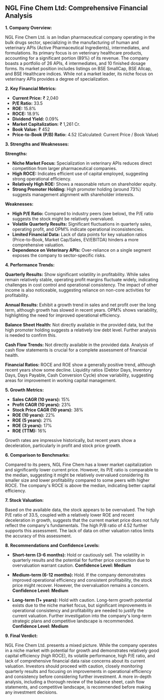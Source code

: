 ## NGL Fine Chem Ltd: Comprehensive Financial Analysis

**1. Company Overview:**

NGL Fine Chem Ltd. is an Indian pharmaceutical company operating in the bulk drugs sector, specializing in the manufacturing of human and veterinary APIs (Active Pharmaceutical Ingredients), intermediates, and formulations.  Its primary focus is on veterinary healthcare products, accounting for a significant portion (89%) of its revenue. The company boasts a portfolio of 26 APIs, 4 intermediates, and 10 finished dosage forms.  Its market position includes listings on BSE SmallCap, BSE Allcap, and BSE Healthcare indices.  While not a market leader, its niche focus on veterinary APIs provides a degree of specialization.


**2. Key Financial Metrics:**

* **Current Price:** ₹ 2,040
* **P/E Ratio:** 33.5
* **ROE:** 15.8%
* **ROCE:** 18.9%
* **Dividend Yield:** 0.09%
* **Market Capitalization:** ₹ 1,261 Cr.
* **Book Value:** ₹ 452
* **Price-to-Book (P/B) Ratio:** 4.52 (Calculated: Current Price / Book Value)


**3. Strengths and Weaknesses:**

**Strengths:**

* **Niche Market Focus:** Specialization in veterinary APIs reduces direct competition from larger pharmaceutical companies.
* **High ROCE:**  Indicates efficient use of capital employed, suggesting strong operational efficiency.
* **Relatively High ROE:**  Shows a reasonable return on shareholder equity.
* **Strong Promoter Holding:** High promoter holding (around 73%) suggests management alignment with shareholder interests.


**Weaknesses:**

* **High P/E Ratio:**  Compared to industry peers (see below), the P/E ratio suggests the stock might be relatively overvalued.
* **Volatile Quarterly Results:**  Significant fluctuations in quarterly sales, operating profit, and OPM% indicate operational inconsistencies.
* **Limited Financial Data:**  Lack of data points for key valuation ratios (Price-to-Book, Market Cap/Sales, EV/EBITDA) hinders a more comprehensive valuation.
* **Dependence on Veterinary APIs:**  Over-reliance on a single segment exposes the company to sector-specific risks.


**4. Performance Trends:**

**Quarterly Results:** Show significant volatility in profitability.  While sales remain relatively stable, operating profit margins fluctuate widely, indicating challenges in cost control and operational consistency.  The impact of other income is also noticeable, suggesting reliance on non-core activities for profitability.

**Annual Results:** Exhibit a growth trend in sales and net profit over the long term, although growth has slowed in recent years.  OPM% shows variability, highlighting the need for improved operational efficiency.

**Balance Sheet Health:**  Not directly available in the provided data, but the high promoter holding suggests a relatively low debt level.  Further analysis is needed to confirm this.

**Cash Flow Trends:**  Not directly available in the provided data.  Analysis of cash flow statements is crucial for a complete assessment of financial health.

**Financial Ratios:**  ROCE and ROE show a generally positive trend, although recent years show some decline.  Liquidity ratios (Debtor Days, Inventory Days, Days Payable, Cash Conversion Cycle) show variability, suggesting areas for improvement in working capital management.


**5. Growth Metrics:**

* **Sales CAGR (10 years):** 15%
* **Profit CAGR (10 years):** 23%
* **Stock Price CAGR (10 years):** 38%
* **ROE (10 years):** 22%
* **ROE (5 years):** 21%
* **ROE (3 years):** 17%
* **ROE (TTM):** 16%

Growth rates are impressive historically, but recent years show a deceleration, particularly in profit and stock price growth.


**6. Comparison to Benchmarks:**

Compared to its peers, NGL Fine Chem has a lower market capitalization and significantly lower current price.  However, its P/E ratio is comparable to the median, suggesting it might be relatively overvalued considering its smaller size and lower profitability compared to some peers with higher ROCE.  The company's ROCE is above the median, indicating better capital efficiency.


**7. Stock Valuation:**

Based on the available data, the stock appears to be overvalued. The high P/E ratio of 33.5, coupled with a relatively lower ROE and recent deceleration in growth, suggests that the current market price does not fully reflect the company's fundamentals.  The high P/B ratio of 4.52 further supports this assessment.  The lack of data on other valuation ratios limits the accuracy of this assessment.


**8. Recommendations and Confidence Levels:**

* **Short-term (3-6 months):** Hold or cautiously sell.  The volatility in quarterly results and the potential for further price correction due to overvaluation warrant caution.  **Confidence Level: Medium**

* **Medium-term (6-12 months):** Hold.  If the company demonstrates improved operational efficiency and consistent profitability, the stock price might recover.  However, the overvaluation remains a concern.  **Confidence Level: Medium**

* **Long-term (1+ years):**  Hold with caution.  Long-term growth potential exists due to the niche market focus, but significant improvements in operational consistency and profitability are needed to justify the current valuation.  Further investigation into the company's long-term strategic plans and competitive landscape is recommended.  **Confidence Level: Medium**


**9. Final Verdict:**

NGL Fine Chem Ltd. presents a mixed picture. While the company operates in a niche market with potential for growth and demonstrates relatively good capital efficiency (high ROCE), its volatile performance, high P/E ratio, and lack of comprehensive financial data raise concerns about its current valuation.  Investors should proceed with caution, closely monitoring quarterly results and focusing on improvements in operational efficiency and consistency before considering further investment.  A more in-depth analysis, including a thorough review of the balance sheet, cash flow statements, and competitive landscape, is recommended before making any investment decisions.
